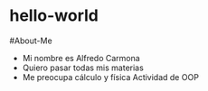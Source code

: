 # hello-world
#About-Me
- Mi nombre es Alfredo Carmona
- Quiero pasar todas mis materias
- Me preocupa cálculo y física
Actividad de OOP
